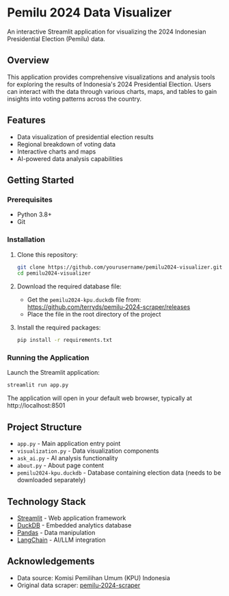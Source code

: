 # Pemilu 2024 Data Visualizer

An interactive Streamlit application for visualizing the 2024 Indonesian Presidential Election (Pemilu) data.

## Overview

This application provides comprehensive visualizations and analysis tools for exploring the results of Indonesia's 2024 Presidential Election. Users can interact with the data through various charts, maps, and tables to gain insights into voting patterns across the country.

## Features

- Data visualization of presidential election results
- Regional breakdown of voting data
- Interactive charts and maps
- AI-powered data analysis capabilities

## Getting Started

### Prerequisites

- Python 3.8+
- Git

### Installation

1. Clone this repository:
   ```bash
   git clone https://github.com/yourusername/pemilu2024-visualizer.git
   cd pemilu2024-visualizer
   ```

2. Download the required database file:
   - Get the `pemilu2024-kpu.duckdb` file from: https://github.com/terryds/pemilu-2024-scraper/releases
   - Place the file in the root directory of the project

3. Install the required packages:
   ```bash
   pip install -r requirements.txt
   ```

### Running the Application

Launch the Streamlit application:
```bash
streamlit run app.py
```

The application will open in your default web browser, typically at http://localhost:8501

## Project Structure

- `app.py` - Main application entry point
- `visualization.py` - Data visualization components
- `ask_ai.py` - AI analysis functionality
- `about.py` - About page content
- `pemilu2024-kpu.duckdb` - Database containing election data (needs to be downloaded separately)

## Technology Stack

- [Streamlit](https://streamlit.io/) - Web application framework
- [DuckDB](https://duckdb.org/) - Embedded analytics database
- [Pandas](https://pandas.pydata.org/) - Data manipulation
- [LangChain](https://python.langchain.com/) - AI/LLM integration


## Acknowledgements

- Data source: Komisi Pemilihan Umum (KPU) Indonesia
- Original data scraper: [pemilu-2024-scraper](https://github.com/terryds/pemilu-2024-scraper)
